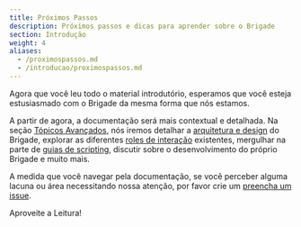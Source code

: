 ```yaml
---
title: Próximos Passos
description: Próximos passos e dicas para aprender sobre o Brigade
section: Introdução
weight: 4
aliases:
  - /proximospassos.md
  - /introducao/proximospassos.md
---
```


Agora que você leu todo o material introdutório, esperamos que você esteja estusiasmado com o Brigade da mesma forma que nós estamos.

A partir de agora, a documentação será mais contextual e detalhada. Na seção [Tópicos Avançados](/topicos/index), nós iremos
detalhar a [arquitetura e design](/topicos/design) do Brigade, explorar as diferentes [roles de interação](/topicos/funcoes) existentes,
mergulhar na parte de [guias de scripting](/topicos/scripting/index), discutir sobre o desenvolvimento do próprio Brigade e muito mais.

A medida que você navegar pela documentação, se você perceber alguma lacuna ou área necessitando nossa atenção, por favor crie um [preencha um issue].

Aproveite a Leitura!

[preencha um issue]: https://github.com/brigadecore/brigade/issues/new
